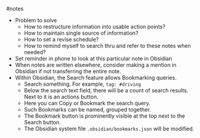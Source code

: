 #notes 

- Problem to solve
	- How to restructure information into usable action points?
	- How to maintain single source of information?
	- How to set a revise schedule?
	- How to remind myself to search thru and refer to these notes when needed?
- Set reminder in phone to look at this particular note in Obsidian
- When notes are written elsewhere, consider making a mention in Obsidian if not transferring the entire note.
- Within Obsidian, the Search feature allows Bookmarking queries.
	- Search something. For example, `tag: #driving`
	- Below the search text field, there will be a count of search results. Next to it is an actions button.
	- Here you can Copy or Bookmark the search query.
	- Such Bookmarks can be named, grouped together.
	- The Bookmark button is prominently visible at the top next to the Search button.
	- The Obsidian system file `.obsidian/bookmarks.json` will be modified.